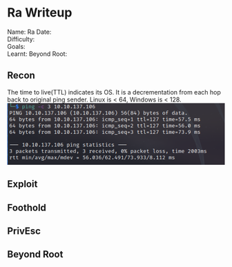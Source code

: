 # Ra Writeup

Name: Ra
Date:  
Difficulty:  
Goals:  
Learnt:
Beyond Root:

## Recon

The time to live(TTL) indicates its OS. It is a decrementation from each hop back to original ping sender. Linux is < 64, Windows is < 128.
![ping](TryHackMe/Markdown/Razorblack/Screenshots/ping.png)
	
## Exploit

## Foothold

## PrivEsc

## Beyond Root

      
